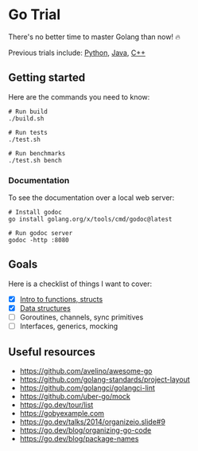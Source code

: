 # Go Trial

There's no better time to master Golang than now! 🔥

Previous trials include: [Python], [Java], [C++]

## Getting started

Here are the commands you need to know:

```shell
# Run build
./build.sh

# Run tests
./test.sh

# Run benchmarks
./test.sh bench
```

### Documentation

To see the documentation over a local web server:

```shell
# Install godoc
go install golang.org/x/tools/cmd/godoc@latest

# Run godoc server
godoc -http :8080
```

## Goals

Here is a checklist of things I want to cover:

- [x] [Intro to functions, structs](pkg/basicintro/)
- [x] [Data structures](pkg/datastructure/)
- [ ] Goroutines, channels, sync primitives
- [ ] Interfaces, generics, mocking

## Useful resources

- <https://github.com/avelino/awesome-go>
- <https://github.com/golang-standards/project-layout>
- <https://github.com/golangci/golangci-lint>
- <https://github.com/uber-go/mock>
- <https://go.dev/tour/list>
- <https://gobyexample.com>
- <https://go.dev/talks/2014/organizeio.slide#9>
- <https://go.dev/blog/organizing-go-code>
- <https://go.dev/blog/package-names>

[Python]: https://github.com/huangsam/ultimate-python
[Java]: https://github.com/huangsam/java-trial
[C++]: https://github.com/huangsam/cpp-trial
